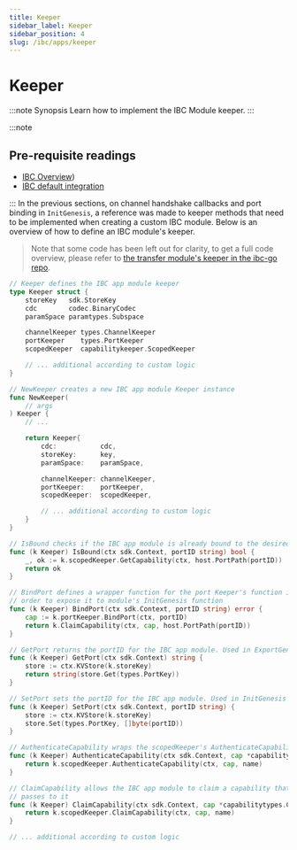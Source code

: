 ```yaml
---
title: Keeper
sidebar_label: Keeper
sidebar_position: 4
slug: /ibc/apps/keeper
---
```


# Keeper

:::note Synopsis
Learn how to implement the IBC Module keeper.
:::

:::note

## Pre-requisite readings

- [IBC Overview](../01-overview.md))
- [IBC default integration](../02-integration.md)

:::
In the previous sections, on channel handshake callbacks and port binding in `InitGenesis`, a reference was made to keeper methods that need to be implemented when creating a custom IBC module. Below is an overview of how to define an IBC module's keeper.

> Note that some code has been left out for clarity, to get a full code overview, please refer to [the transfer module's keeper in the ibc-go repo](https://github.com/cosmos/ibc-go/blob/main/modules/apps/transfer/keeper/keeper.go).

```go
// Keeper defines the IBC app module keeper
type Keeper struct {
	storeKey   sdk.StoreKey
	cdc        codec.BinaryCodec
	paramSpace paramtypes.Subspace

	channelKeeper types.ChannelKeeper
	portKeeper    types.PortKeeper
	scopedKeeper  capabilitykeeper.ScopedKeeper

    // ... additional according to custom logic
}

// NewKeeper creates a new IBC app module Keeper instance
func NewKeeper(
	// args
) Keeper {
	// ...

	return Keeper{
		cdc:           cdc,
		storeKey:      key,
		paramSpace:    paramSpace,

		channelKeeper: channelKeeper,
		portKeeper:    portKeeper,
		scopedKeeper:  scopedKeeper,

        // ... additional according to custom logic
	}
}

// IsBound checks if the IBC app module is already bound to the desired port
func (k Keeper) IsBound(ctx sdk.Context, portID string) bool {
	_, ok := k.scopedKeeper.GetCapability(ctx, host.PortPath(portID))
	return ok
}

// BindPort defines a wrapper function for the port Keeper's function in
// order to expose it to module's InitGenesis function
func (k Keeper) BindPort(ctx sdk.Context, portID string) error {
	cap := k.portKeeper.BindPort(ctx, portID)
	return k.ClaimCapability(ctx, cap, host.PortPath(portID))
}

// GetPort returns the portID for the IBC app module. Used in ExportGenesis
func (k Keeper) GetPort(ctx sdk.Context) string {
	store := ctx.KVStore(k.storeKey)
	return string(store.Get(types.PortKey))
}

// SetPort sets the portID for the IBC app module. Used in InitGenesis
func (k Keeper) SetPort(ctx sdk.Context, portID string) {
	store := ctx.KVStore(k.storeKey)
	store.Set(types.PortKey, []byte(portID))
}

// AuthenticateCapability wraps the scopedKeeper's AuthenticateCapability function
func (k Keeper) AuthenticateCapability(ctx sdk.Context, cap *capabilitytypes.Capability, name string) bool {
	return k.scopedKeeper.AuthenticateCapability(ctx, cap, name)
}

// ClaimCapability allows the IBC app module to claim a capability that core IBC
// passes to it
func (k Keeper) ClaimCapability(ctx sdk.Context, cap *capabilitytypes.Capability, name string) error {
	return k.scopedKeeper.ClaimCapability(ctx, cap, name)
}

// ... additional according to custom logic
```

